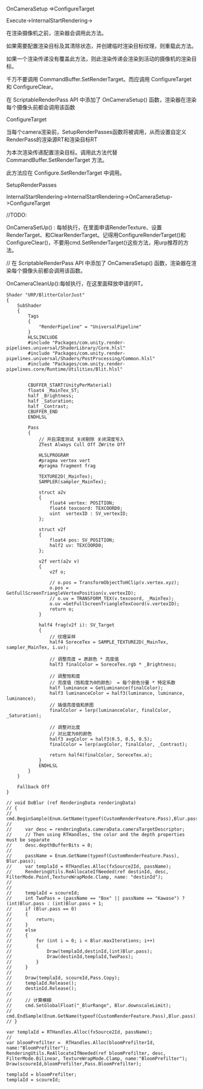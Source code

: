 OnCameraSetup =>ConfigureTarget

Execute->InternalStartRendering->

 在渲染摄像机之前，渲染器会调用此方法。

 如果需要配置渲染目标及其清除状态，并创建临时渲染目标纹理，则重载此方法。

 如果一个渲染传递没有覆盖此方法，则此渲染传递会渲染到活动的摄像机的渲染目标。

 千万不要调用 CommandBuffer.SetRenderTarget。而应调用 <c>ConfigureTarget</c> 和 <c>ConfigureClear</c>。

在 ScriptableRenderPass API 中添加了 OnCameraSetup() 函数，渲染器在渲染每个摄像头前都会调用该函数

ConfigureTarget

当每个camera渲染前，SetupRenderPasses函数将被调用，从而设置自定义RenderPass的渲染源RT和渲染目标RT

 为本次渲染传递配置渲染目标。调用此方法代替 CommandBuffer.SetRenderTarget 方法。

 此方法应在 Configure.SetRenderTarget 中调用。

SetupRenderPasses

InternalStartRendering->InternalStartRendering->OnCameraSetup-	>ConfigureTarget

//TODO:

OnCameraSetUp() : 每帧执行，在里面申请RenderTexture、设置RenderTarget、和ClearRenderTarget。记得用ConfigureRenderTarget()和ConfigureClear()，不要用cmd.SetRenderTarget()这些方法，用urp推荐的方法。

// 在 ScriptableRenderPass API 中添加了 OnCameraSetup() 函数，渲染器在渲染每个摄像头前都会调用该函数。

OnCameraCleanUp():每帧执行，在这里面释放申请的RT。



























```
Shader "URP/BlitterColorJust"
{
    SubShader
    {
        Tags
        {
            "RenderPipeline" = "UniversalPipeline"
        }
        HLSLINCLUDE
        #include "Packages/com.unity.render-pipelines.universal/ShaderLibrary/Core.hlsl"
        #include "Packages/com.unity.render-pipelines.universal/Shaders/PostProcessing/Common.hlsl"
        #include "Packages/com.unity.render-pipelines.core/Runtime/Utilities/Blit.hlsl"


        CBUFFER_START(UnityPerMaterial)
        float4 _MainTex_ST;
        half _Brightness;
        half _Saturation;
        half _Contrast;
        CBUFFER_END
        ENDHLSL

        Pass
        {
            // 开启深度测试 关闭剔除 关闭深度写入
            ZTest Always Cull Off ZWrite Off

            HLSLPROGRAM
            #pragma vertex vert
            #pragma fragment frag

            TEXTURE2D(_MainTex);
            SAMPLER(sampler_MainTex);

            struct a2v
            {
                float4 vertex: POSITION;
                float4 texcoord: TEXCOORD0;
                uint  vertexID : SV_vertexID;
            };

            struct v2f
            {
                float4 pos: SV_POSITION;
                half2 uv: TEXCOORD0;
            };

            v2f vert(a2v v)
            {
                v2f o;

                // o.pos = TransformObjectToHClip(v.vertex.xyz);
                o.pos = GetFullScreenTriangleVertexPosition(v.vertexID);
                // o.uv = TRANSFORM_TEX(v.texcoord, _MainTex);
                o.uv =GetFullScreenTriangleTexCoord(v.vertexID);
                return o;
            }

            half4 frag(v2f i): SV_Target
            {
                // 纹理采样
                half4 SoreceTex = SAMPLE_TEXTURE2D(_MainTex, sampler_MainTex, i.uv);

                // 调整亮度 = 原颜色 * 亮度值
                half3 finalColor = SoreceTex.rgb * _Brightness;

                // 调整饱和度
                // 亮度值（饱和度为0的颜色） = 每个颜色分量 * 特定系数
                half luminance = GetLuminance(finalColor);
                half3 luminanceColor = half3(luminance, luminance, luminance);
                // 插值亮度值和原图
                finalColor = lerp(luminanceColor, finalColor, _Saturation);

                // 调整对比度
                // 对比度为0的颜色
                half3 avgColor = half3(0.5, 0.5, 0.5);
                finalColor = lerp(avgColor, finalColor, _Contrast);

                return half4(finalColor, SoreceTex.a);
            }
            ENDHLSL
        }
    }

    Fallback Off
}
```













```
// void DoBlur (ref RenderingData renderingData)
// {
//     cmd.BeginSample(Enum.GetName(typeof(CustomRenderFeature.Pass),Blur.pass));
//     
//     var desc = renderingData.cameraData.cameraTargetDescriptor;
//     // Then using RTHandles, the color and the depth properties must be separate
//     desc.depthBufferBits = 0;
//     
//     passName = Enum.GetName(typeof(CustomRenderFeature.Pass), Blur.pass);
//     var templaId = RTHandles.Alloc(fxSource2Id, passName);
//     RenderingUtils.ReAllocateIfNeeded(ref destinId, desc, FilterMode.Point,TextureWrapMode.Clamp, name: "destinId");
//    
//    
//     templaId = scoureId;
//     int TwoPass = (passName == "Box" || passName == "Kawase") ? (int)Blur.pass : (int)Blur.pass + 1;
//     if (Blur.pass == 0)
//     {
//         return;
//     }
//     else
//     {
//         for (int i = 0; i < Blur.maxIterations; i++)
//         {
//             Draw(templaId,destinId,(int)Blur.pass);
//             Draw(destinId,templaId,TwoPass);
//         }
//     }
//   
//     Draw(templaId, scoureId,Pass.Copy);
//     templaId.Release();
//     destinId.Release();
//     
//     // 计算模糊
//     cmd.SetGlobalFloat("_BlurRange", Blur.downscaleLimit);
//     cmd.EndSample(Enum.GetName(typeof(CustomRenderFeature.Pass),Blur.pass));
// }
```







```
var templaId = RTHandles.Alloc(fxSource2Id, passName);
//
var bloomPrefilter =  RTHandles.Alloc(bloomPrefilterId, name:"BloomPrefilter");
RenderingUtils.ReAllocateIfNeeded(ref bloomPrefilter, desc, FilterMode.Bilinear, TextureWrapMode.Clamp, name:"BloomPrefilter");
Draw(scoureId,bloomPrefilter,Pass.BloomPrefilter);

templaId = bloomPrefilter;
templaId = scoureId;
```